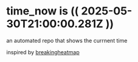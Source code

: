 # time_now is (( 2025-05-30T21:00:00.281Z ))

an automated repo that shows the currnent time

inspired by [breakingheatmap](https://github.com/breakingheatmap/breakingheatmap)